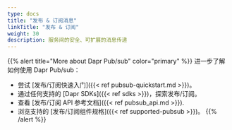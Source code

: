 ```yaml
---
type: docs
title: "发布 & 订阅消息"
linkTitle: "发布 & 订阅"
weight: 30
description: 服务间的安全、可扩展的消息传递
---
```


{{% alert title="More about Dapr Pub/sub" color="primary" %}}
 进一步了解如何使用 Dapr Pub/sub：
 - 尝试 [发布/订阅快速入门]({{< ref pubsub-quickstart.md >}})。
 - 通过任何支持的 [Dapr SDKs]({{< ref sdks >}})，探索发布/订阅。
 - 查看 [发布/订阅 API 参考文档]({{< ref pubsub_api.md >}}).
 - 浏览支持的 [发布/订阅组件规格]({{< ref supported-pubsub >}})。
{{% /alert %}}
